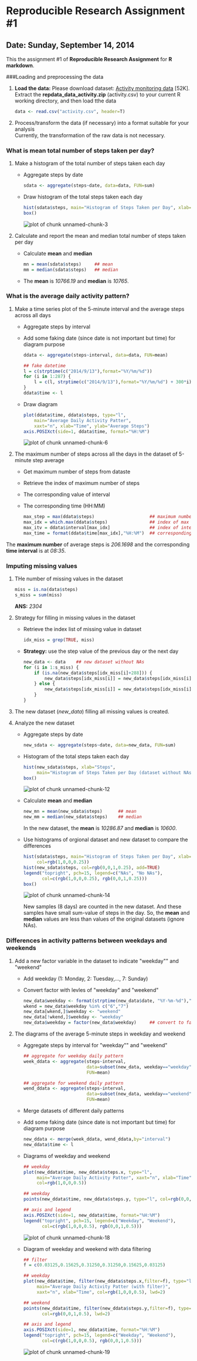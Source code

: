 Reproducible Research Assignment #1
====
Date: Sunday, September 14, 2014
----

This the assignment #1 of **Reproducible Research Assignment** for **R markdown**.


###Loading and preprocessing the data  
1. **Load the data:**
    Please download dataset: [Activity monitoring data](https://d396qusza40orc.cloudfront.net/repdata%2Fdata%2Factivity.zip) [52K].  
    Extract the **repdata_data_activity.zip** (activity.csv) to your current R working directory, and then load tthe data
    
    ```r
    data <- read.csv("activity.csv", header=T)
    ```
  
2. Process/transform the data (if necessary) into a format suitable for your analysis  
    Currently, the transformation of the raw data is not necessary.
  
### What is mean total number of steps taken per day? 
1. Make a histogram of the total number of steps taken each day  
    - Aggregate steps by date  
        
        ```r
        sdata <- aggregate(steps~date, data=data, FUN=sum) 
        ```
  
    - Draw histogram of the total steps taken each day 
  
        
        ```r
        hist(sdata$steps, main="Histogram of Steps Taken per Day", xlab="Steps")
        box()
        ```
        
        ![plot of chunk unnamed-chunk-3](figure/unnamed-chunk-3.png) 
  
2. Calculate and report the mean and median total number of steps taken per day
    - Calculate **mean** and **median**  
        
        ```r
        mn = mean(sdata$steps)     ## mean
        mm = median(sdata$steps)   ## median
        ```
    - The **mean** is *10766.19* and **median** is
    *10765*.

### What is the average daily activity pattern?  
1. Make a time series plot of the 5-minute interval and the average steps across
all days
    - Aggregate steps by interval  
    - Add some faking date (since date is not important but time) for diagram
    purpose
    
        
        ```r
        ddata <- aggregate(steps~interval, data=data, FUN=mean)  
        
        ## fake datetime
        l = c(strptime(c("2014/9/13"),format="%Y/%m/%d"))
        for (i in 1:287) {
            l = c(l, strptime(c("2014/9/13"),format="%Y/%m/%d") + 300*i)
        }
        ddata$time <- l  
        ```
    
    - Draw diagram
    
        
        ```r
        plot(ddata$time, ddata$steps, type="l",
            main="Average Daily Activity Patter",
            xaxt="n", xlab="Time", ylab="Average Steps")
        axis.POSIXct(side=1, ddata$time, format="%H:%M")
        ```
        
        ![plot of chunk unnamed-chunk-6](figure/unnamed-chunk-6.png) 
  
2. The maximum number of steps across all the days in the dataset of 5-minute
step average
    - Get maximum number of steps from dataste
    - Retrieve the index of maximum number of steps
    - The corresponding value of interval
    - The corresponding time (HH:MM)
        
        ```r
        max_step = max(ddata$steps)                     ## maximum number steps  
        max_idx = which.max(ddata$steps)                ## index of max steps  
        max_itv = ddata$interval[max_idx]               ## index of interval  
        max_time = format(ddata$time[max_idx],"%H:%M")  ## corresponding time  
        ```
  The **maximum number** of average steps is *206.1698* and the
  corresponding **time interval** is at *08:35*. 
    
### Imputing missing values
1. THe number of missing values in the dataset  
    
    ```r
    miss = is.na(data$steps)
    s_miss = sum(miss)  
    ```
    
    **ANS:** *2304*
    
2. Strategy for filling in missing values in the dataset  
    - Retrieve the index list of missing value in dataset
        
        ```r
        idx_miss = grep(TRUE, miss)
        ```
    - **Strategy:** use the step value of the previous day or the next day  
        
        ```r
        new_data <- data    ## new dataset without NAs
        for (i in 1:s_miss) {
            if (is.na(new_data$steps[idx_miss[i]+288])) {
                new_data$steps[idx_miss[i]] = new_data$steps[idx_miss[i]-288]
            } else {
                new_data$steps[idx_miss[i]] = new_data$steps[idx_miss[i]+288]
            }
        }
        ```
3. The new dataset (*new_data*) filling all missing values is created.  
4. Analyze the new dataset
    - Aggregate steps by date  
        
        ```r
        new_sdata <- aggregate(steps~date, data=new_data, FUN=sum)
        ```
        
    - Histogram of the total steps taken each day
        
        ```r
        hist(new_sdata$steps, xlab="Steps",
             main="Histogram of Steps Taken per Day (dataset without NAs)")
        box()
        ```
        
        ![plot of chunk unnamed-chunk-12](figure/unnamed-chunk-12.png) 
        
    - Calculate **mean** and **median**  
        
        ```r
        new_mn = mean(new_sdata$steps)      ## mean
        new_mm = median(new_sdata$steps)    ## median
        ```
        
        In the new dataset, the **mean** is *10286.87* and
        **median** is *10600*.
        
    - Use histograms of orgional dataset and new dataset to compare the differences        
        
        ```r
        hist(sdata$steps, main="Histogram of Steps Taken per Day", xlab="Steps",
             col=rgb(1,0,0,0.25))
        hist(new_sdata$steps, col=rgb(0,0,1,0.25), add=TRUE)
        legend("topright", pch=15, legend=c("NAs", "No NAs"),
               col=c(rgb(1,0,0,0.25), rgb(0,0,1,0.25)))
        box()
        ```
        
        ![plot of chunk unnamed-chunk-14](figure/unnamed-chunk-14.png) 
        
        New samples (8 days) are counted in the new dataset. And these samples
        have small sum-value of steps in the day. So, the **mean** and 
        **median** values are less than values of the original datasets
        (ignore NAs).

### Differences in activity patterns between weekdays and weekends
1. Add a new factor variable in the dataset to indicate "weekday"" and "weekend"  
    - Add weekday (1: Monday, 2: Tuesday,..., 7: Sunday)
    - Convert factor with levles of "weekday" and "weekend" 
        
        ```r
        new_data$weekday <- format(strptime(new_data$date, "%Y-%m-%d"),"%u")
        wkend = new_data$weekday %in% c("6","7")
        new_data[wkend,]$weekday <- "weekend"
        new_data[!wkend,]$weekday <- "weekday"
        new_data$weekday = factor(new_data$weekday)     ## convert to factgor
        ```
  
2. The diagrams of the average 5-minute steps in weekday and weekend
    - Aggregate steps by interval for "weekday"" and "weekend"
        
        ```r
        ## aggregate for weekday daily pattern
        week_ddata <- aggregate(steps~interval,
                                data=subset(new_data, weekday=="weekday"),
                                FUN=mean)
        
        ## aggregate for weekend daily pattern
        wend_ddata <- aggregate(steps~interval, 
                                data=subset(new_data, weekday=="weekend"),
                                FUN=mean)
        ```

    - Merge datasets of different daily patterns
    - Add some faking date (since date is not important but time) for diagram
    purpose
        
        ```r
        new_ddata <- merge(week_ddata, wend_ddata,by="interval")
        new_ddata$time <- l
        ```

    - Diagrams of weekday and weekend
        
        ```r
        ## weekday
        plot(new_ddata$time, new_ddata$steps.x, type="l", 
             main="Average Daily Activity Patter", xaxt="n", xlab="Time",
             col=rgb(1,0,0,0.5))
        
        ## weekday
        points(new_ddata$time, new_ddata$steps.y, type="l", col=rgb(0,0,1,0.5))
        
        ## axis and legend
        axis.POSIXct(side=1, new_ddata$time, format="%H:%M")
        legend("topright", pch=15, legend=c("Weekday", "Weekend"),
               col=c(rgb(1,0,0,0.5), rgb(0,0,1,0.5)))
        ```
        
        ![plot of chunk unnamed-chunk-18](figure/unnamed-chunk-18.png) 

    - Diagram of weekday and weekend with data filtering
        
        ```r
        ## filter
        f = c(0.03125,0.15625,0.31250,0.31250,0.15625,0.03125)
        
        ## weekday
        plot(new_ddata$time, filter(new_ddata$steps.x,filter=f), type="l", 
             main="Average Daily Activity Patter (with filter)",
             xaxt="n", xlab="Time", col=rgb(1,0,0,0.5), lwd=2)
        
        ## weekend
        points(new_ddata$time, filter(new_ddata$steps.y,filter=f), type="l",
               col=rgb(0,0,1,0.5), lwd=2)
        
        ## axis and legend
        axis.POSIXct(side=1, new_ddata$time, format="%H:%M")               
        legend("topright", pch=15, legend=c("Weekday", "Weekend"),
               col=c(rgb(1,0,0,0.5), rgb(0,0,1,0.5)))       
        ```
        
        ![plot of chunk unnamed-chunk-19](figure/unnamed-chunk-19.png) 
